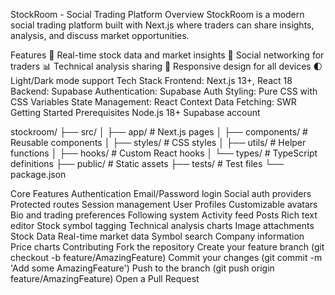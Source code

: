 StockRoom - Social Trading Platform
Overview
StockRoom is a modern social trading platform built with Next.js where traders can share insights, analysis, and discuss market opportunities.

Features
🚀 Real-time stock data and market insights
👥 Social networking for traders
📊 Technical analysis sharing
📱 Responsive design for all devices
🌓 Light/Dark mode support
Tech Stack
Frontend: Next.js 13+, React 18
Backend: Supabase
Authentication: Supabase Auth
Styling: Pure CSS with CSS Variables
State Management: React Context
Data Fetching: SWR
Getting Started
Prerequisites
Node.js 18+
Supabase account

stockroom/
├── src/
│   ├── app/                 # Next.js pages
│   ├── components/          # Reusable components
│   ├── styles/             # CSS styles
│   ├── utils/              # Helper functions
│   ├── hooks/              # Custom React hooks
│   └── types/              # TypeScript definitions
├── public/                 # Static assets
├── tests/                  # Test files
└── package.json

Core Features
Authentication
Email/Password login
Social auth providers
Protected routes
Session management
User Profiles
Customizable avatars
Bio and trading preferences
Following system
Activity feed
Posts
Rich text editor
Stock symbol tagging
Technical analysis charts
Image attachments
Stock Data
Real-time market data
Symbol search
Company information
Price charts
Contributing
Fork the repository
Create your feature branch (git checkout -b feature/AmazingFeature)
Commit your changes (git commit -m 'Add some AmazingFeature')
Push to the branch (git push origin feature/AmazingFeature)
Open a Pull Request
